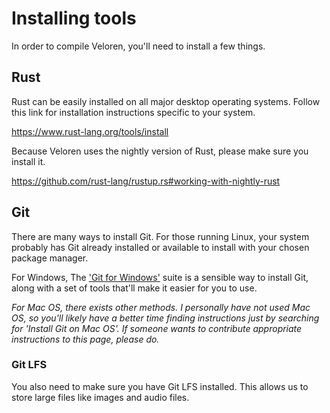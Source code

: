 # Installing tools

In order to compile Veloren, you'll need to install a few things.

## Rust

Rust can be easily installed on all major desktop operating systems. Follow this link for installation instructions specific to your system.

<https://www.rust-lang.org/tools/install>

Because Veloren uses the nightly version of Rust, please make sure you install it.

<https://github.com/rust-lang/rustup.rs#working-with-nightly-rust>

## Git

There are many ways to install Git. For those running Linux, your system probably has Git already installed or available to install with your chosen package manager.

For Windows, The ['Git for Windows'](https://gitforwindows.org/) suite is a sensible way to install Git, along with a set of tools that'll make it easier for you to use.

*For Mac OS, there exists other methods. I personally have not used Mac OS, so you'll likely have a better time finding instructions just by searching for 'Install Git on Mac OS'. If someone wants to contribute appropriate instructions to this page, please do.*

### Git LFS
You also need to make sure you have Git LFS installed. This allows us to store large files like images and audio files.
